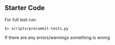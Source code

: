 ## Starter Code

For full test run:

```
$> scripts/precommit-tests.py
```

If there are any errors/warnings something is wrong
